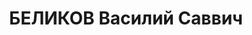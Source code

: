 ---
title: БЕЛИКОВ Василий Саввич
description: "Род. в 1890, Польша, Петроковская губ., урочище Граница, русский, обр.:\
  \ незаконченное высшее, б/п. Проживал: Москва, ул. Бутырский Вал, д. 5/7а, кв. 39.\
  \ Руководитель огневой подготовки Школы усовершенствования комсостава НКВД СССР,\
  \ майор \n  Арестован 13.09.1937. Обв. в участии в военно-фашистском заговоре. Приговор:\
  \ в особом порядке, 02.12.1937 – ВМН. Расстрелян 09.12.1937, г.Москва. \n  Реабилитирован\
  \ ВК ВС СССР 07.1956"
---